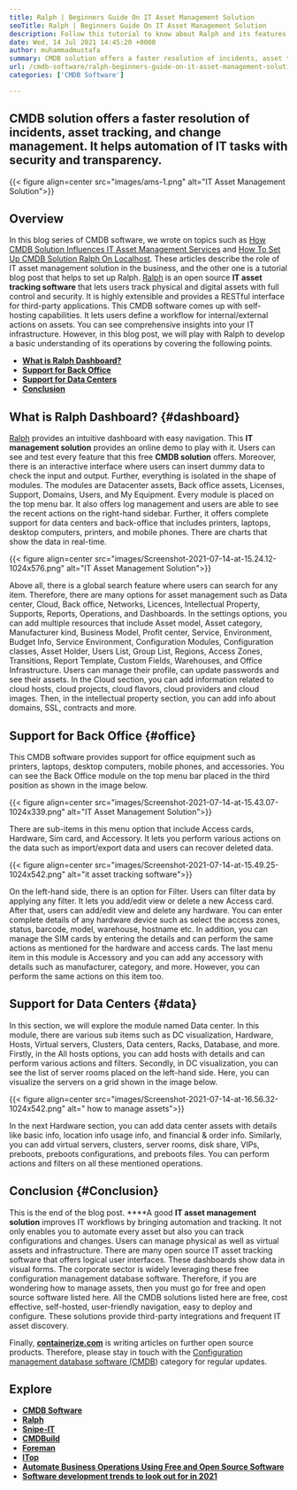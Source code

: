 ```yaml
---
title: Ralph | Beginners Guide On IT Asset Management Solution
seoTitle: Ralph | Beginners Guide On IT Asset Management Solution
description: Follow this tutorial to know about Ralph and its features. Ralph is an open source IT asset management solution that offers REST API, asset tracking and more.
date: Wed, 14 Jul 2021 14:45:20 +0000
author: muhammadmustafa
summary: CMDB solution offers a faster resolution of incidents, asset tracking, and change management. It helps automation of IT tasks with security and transparency.
url: /cmdb-software/ralph-beginners-guide-on-it-asset-management-solution/
categories: ['CMDB Software']

---
```

## CMDB solution offers a faster resolution of incidents, asset tracking, and change management. It helps automation of IT tasks with security and transparency.

{{< figure align=center src="images/ams-1.png" alt="IT Asset Management Solution">}}  

## **Overview**

In this blog series of CMDB software, we wrote on topics such as [How CMDB Solution Influences IT Asset Management Services][1] and [How To Set Up CMDB Solution Ralph On Localhost][2]. These articles describe the role of IT asset management solution in the business, and the other one is a tutorial blog post that helps to set up Ralph. [Ralph][3] is an open source **IT asset tracking software** that lets users track physical and digital assets with full control and security. It is highly extensible and provides a RESTful interface for third-party applications. This CMDB software comes up with self-hosting capabilities. It lets users define a workflow for internal/external actions on assets. You can see comprehensive insights into your IT infrastructure. However, in this blog post, we will play with Ralph to develop a basic understanding of its operations by covering the following points.

  * **[What is Ralph Dashboard?][4]**
  * [**Support for Back Office**][5]
  * **[Support for Data Centers][6]**
  * [**Conclusion**][7]

## What is Ralph Dashboard? {#dashboard}

[Ralph][3] provides an intuitive dashboard with easy navigation. This **IT management solution** provides an online demo to play with it. Users can see and test every feature that this free **CMDB solution** offers. Moreover, there is an interactive interface where users can insert dummy data to check the input and output. Further, everything is isolated in the shape of modules. The modules are Datacenter assets, Back office assets, Licenses, Support, Domains, Users, and My Equipment. Every module is placed on the top menu bar. It also offers log management and users are able to see the recent actions on the right-hand sidebar. Further, it offers complete support for data centers and back-office that includes printers, laptops, desktop computers, printers, and mobile phones. There are charts that show the data in real-time.

{{< figure align=center src="images/Screenshot-2021-07-14-at-15.24.12-1024x576.png" alt="IT Asset Management Solution">}}  

Above all, there is a global search feature where users can search for any item. Therefore, there are many options for asset management such as Data center, Cloud, Back office, Networks, Licences, Intellectual Property, Supports, Reports, Operations, and Dashboards. In the settings options, you can add multiple resources that include Asset model, Asset category, Manufacturer kind, Business Model, Profit center, Service, Environment, Budget Info, Service Environment, Configuration Modules, Configuration classes, Asset Holder, Users List, Group List, Regions, Access Zones, Transitions, Report Template, Custom Fields, Warehouses, and Office Infrastructure. Users can manage their profile, can update passwords and see their assets. In the Cloud section, you can add information related to cloud hosts, cloud projects, cloud flavors, cloud providers and cloud images. Then, in the intellectual property section, you can add info about domains, SSL, contracts and more. 

## Support for Back Office {#office}

This CMDB software provides support for office equipment such as printers, laptops, desktop computers, mobile phones, and accessories. You can see the Back Office module on the top menu bar placed in the third position as shown in the image below.

{{< figure align=center src="images/Screenshot-2021-07-14-at-15.43.07-1024x339.png" alt="IT Asset Management Solution">}}  

There are sub-items in this menu option that include Access cards, Hardware, Sim card, and Accessory. It lets you perform various actions on the data such as import/export data and users can recover deleted data. 

{{< figure align=center src="images/Screenshot-2021-07-14-at-15.49.25-1024x542.png" alt="it asset tracking software">}}  

On the left-hand side, there is an option for Filter. Users can filter data by applying any filter. It lets you add/edit view or delete a new Access card. After that, users can add/edit view and delete any hardware. You can enter complete details of any hardware device such as select the access zones, status, barcode, model, warehouse, hostname etc. In addition, you can manage the SIM cards by entering the details and can perform the same actions as mentioned for the hardware and access cards. The last menu item in this module is Accessory and you can add any accessory with details such as manufacturer, category, and more. However, you can perform the same actions on this item too.

## Support for Data Centers {#data}

In this section, we will explore the module named Data center. In this module, there are various sub items such as DC visualization, Hardware, Hosts, Virtual servers, Clusters, Data centers, Racks, Database, and more. Firstly, in the All hosts options, you can add hosts with details and can perform various actions and filters. Secondly, in DC visualization, you can see the list of server rooms placed on the left-hand side. Here, you can visualize the servers on a grid shown in the image below. 

{{< figure align=center src="images/Screenshot-2021-07-14-at-16.56.32-1024x542.png" alt=" how to manage assets">}}  

In the next Hardware section, you can add data center assets with details like basic info, location info usage info, and financial & order info. Similarly, you can add virtual servers, clusters, server rooms, disk share, VIPs, preboots, preboots configurations, and preboots files. You can perform actions and filters on all these mentioned operations. 

## Conclusion {#Conclusion}

This is the end of the blog post. ****A good **IT asset management solution** improves IT workflows by bringing automation and tracking. It not only enables you to automate every asset but also you can track configurations and changes. Users can manage physical as well as virtual assets and infrastructure. There are many open source IT asset tracking software that offers logical user interfaces. These dashboards show data in visual forms. The corporate sector is widely leveraging these free configuration management database software. Therefore, if you are wondering how to manage assets, then you must go for free and open source software listed here. All the CMDB solutions listed here are free, cost effective, self-hosted, user-friendly navigation, easy to deploy and configure. These solutions provide third-party integrations and frequent IT asset discovery.

Finally, [**containerize.com**][8] is writing articles on further open source products. Therefore, please stay in touch with the [Configuration management database software (CMDB][9]) category for regular updates.

## Explore

  * **[CMDB Software][9]**
  * **[Ralph][3]**
  * [**Snipe-IT**][10]
  * [**CMDBuild**][11]
  * **[Foreman][12]**
  * **[ITop][13]**
  * [**Automate Business Operations Using Free and Open Source Software**][14]
  * **[Software development trends to look out for in 2021][15]**

 [1]: https://blog.containerize.com/2021/06/18/how-cmdb-solution-influences-it-asset-management-services/
 [2]: https://blog.containerize.com/2021/06/11/how-to-set-up-cmdb-solution-ralph-on-localhost/
 [3]: https://products.containerize.com/cmdb-software/ralph/
 [4]: #dashboard
 [5]: #office
 [6]: #data
 [7]: #Conclusion
 [8]: https://www.containerize.com/
 [9]: https://products.containerize.com/cmdb-software/
 [10]: https://products.containerize.com/cmdb-software/snipe-it/
 [11]: https://products.containerize.com/cmdb-software/cmdbuild/
 [12]: https://products.containerize.com/cmdb-software/foreman/
 [13]: https://products.containerize.com/cmdb-software/itop/
 [14]: https://blog.containerize.com/2020/08/27/automate-business-operations-using-open-source-software/
 [15]: https://blog.containerize.com/2021/04/09/software-development-trends-to-look-out-for-in-2021/
